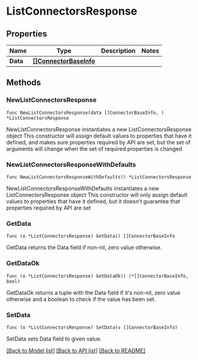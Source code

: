 # ListConnectorsResponse

## Properties

Name | Type | Description | Notes
------------ | ------------- | ------------- | -------------
**Data** | [**[]ConnectorBaseInfo**](ConnectorBaseInfo.md) |  | 

## Methods

### NewListConnectorsResponse

`func NewListConnectorsResponse(data []ConnectorBaseInfo, ) *ListConnectorsResponse`

NewListConnectorsResponse instantiates a new ListConnectorsResponse object
This constructor will assign default values to properties that have it defined,
and makes sure properties required by API are set, but the set of arguments
will change when the set of required properties is changed

### NewListConnectorsResponseWithDefaults

`func NewListConnectorsResponseWithDefaults() *ListConnectorsResponse`

NewListConnectorsResponseWithDefaults instantiates a new ListConnectorsResponse object
This constructor will only assign default values to properties that have it defined,
but it doesn't guarantee that properties required by API are set

### GetData

`func (o *ListConnectorsResponse) GetData() []ConnectorBaseInfo`

GetData returns the Data field if non-nil, zero value otherwise.

### GetDataOk

`func (o *ListConnectorsResponse) GetDataOk() (*[]ConnectorBaseInfo, bool)`

GetDataOk returns a tuple with the Data field if it's non-nil, zero value otherwise
and a boolean to check if the value has been set.

### SetData

`func (o *ListConnectorsResponse) SetData(v []ConnectorBaseInfo)`

SetData sets Data field to given value.



[[Back to Model list]](../README.md#documentation-for-models) [[Back to API list]](../README.md#documentation-for-api-endpoints) [[Back to README]](../README.md)


